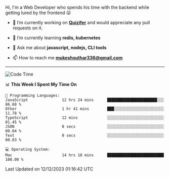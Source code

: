Hi, I'm a Web Developer who spends his time with the backend while getting lured by the frontend 😜

- 🔭 I’m currently working on **[Quizifer](https://github.com/SutharMukesh/Quizifer/)** and would appreciate any pull requests on it.

- 🌱 I’m currently learning **redis, kubernetes**

- 💬 Ask me about **javascript, nodejs, CLI tools**

- 📫 How to reach me **mukeshsuthar336@gmail.com**

---
<!--START_SECTION:waka-->
![Code Time](http://img.shields.io/badge/Code%20Time-2%2C671%20hrs%2043%20mins-blue)

📊 **This Week I Spent My Time On** 

```text
💬 Programming Languages: 
JavaScript               12 hrs 24 mins      ██████████████████████░░░   86.68 % 
Other                    1 hr 41 mins        ███░░░░░░░░░░░░░░░░░░░░░░   11.78 % 
TypeScript               12 mins             ░░░░░░░░░░░░░░░░░░░░░░░░░   01.45 % 
JSON                     0 secs              ░░░░░░░░░░░░░░░░░░░░░░░░░   00.04 % 
Text                     0 secs              ░░░░░░░░░░░░░░░░░░░░░░░░░   00.03 % 

💻 Operating System: 
Mac                      14 hrs 18 mins      █████████████████████████   100.00 % 
```


 Last Updated on 12/12/2023 01:16:42 UTC
<!--END_SECTION:waka-->
